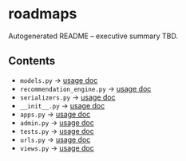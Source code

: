 # roadmaps

Autogenerated README – executive summary TBD.

## Contents

- `models.py` → [usage doc](../usageDocumentation/roadmaps_models_py_usage.md)
- `recommendation_engine.py` → [usage doc](../usageDocumentation/roadmaps_recommendation_engine_py_usage.md)
- `serializers.py` → [usage doc](../usageDocumentation/roadmaps_serializers_py_usage.md)
- `__init__.py` → [usage doc](../usageDocumentation/roadmaps_init_py_usage.md)
- `apps.py` → [usage doc](../usageDocumentation/roadmaps_apps_py_usage.md)
- `admin.py` → [usage doc](../usageDocumentation/roadmaps_admin_py_usage.md)
- `tests.py` → [usage doc](../usageDocumentation/roadmaps_tests_py_usage.md)
- `urls.py` → [usage doc](../usageDocumentation/roadmaps_urls_py_usage.md)
- `views.py` → [usage doc](../usageDocumentation/roadmaps_views_py_usage.md)